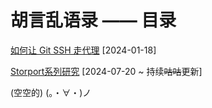# 胡言乱语录 —— 目录

[如何让 Git SSH 走代理](computer-networking/git-ssh-proxy.md) [2024-01-18]

[Storport系列研究](reverse-engineering/reactos-storport/00-index.md) [2024-07-20 ~ 持续~~咕咕~~更新]

(空空的) (。・∀・)ノ
